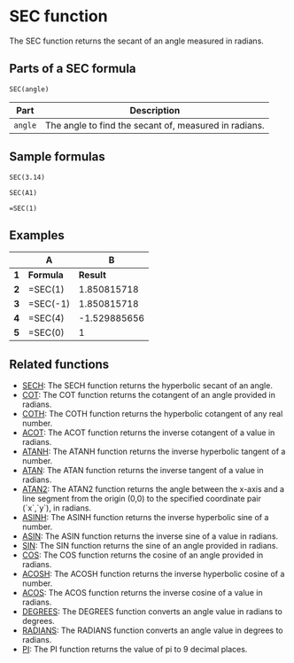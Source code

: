 # SEC function

The SEC function returns the secant of an angle measured in radians.

## Parts of a SEC formula

`SEC(angle)`


| **Part** | **Description**                                       |
| -------- | ----------------------------------------------------- |
| `angle`  | The angle to find the secant of, measured in radians. |

## Sample formulas

`SEC(3.14)`

`SEC(A1)`

`=SEC(1)`

## Examples


|       | **A**       | **B**        |
| ----- | ----------- | ------------ |
| **1** | **Formula** | **Result**   |
| **2** | =SEC(1)     | 1.850815718  |
| **3** | =SEC(-1)    | 1.850815718  |
| **4** | =SEC(4)     | -1.529885656 |
| **5** | =SEC(0)     | 1            |

## Related functions

* [SECH](https://support.google.com/docs/answer/9116560): The SECH function returns the hyperbolic secant of an angle.
* [COT](https://support.google.com/docs/answer/9084169): The COT function returns the cotangent of an angle provided in radians.
* [COTH](https://support.google.com/docs/answer/9084102): The COTH function returns the hyperbolic cotangent of any real number.
* [ACOT](https://support.google.com/docs/answer/9084227): The ACOT function returns the inverse cotangent of a value in radians.
* [ATANH](https://support.google.com/docs/answer/3093397): The ATANH function returns the inverse hyperbolic tangent of a number.
* [ATAN](https://support.google.com/docs/answer/3093395): The ATAN function returns the inverse tangent of a value in radians.
* [ATAN2](https://support.google.com/docs/answer/3093468): The ATAN2 function returns the angle between the x-axis and a line segment from the origin (0,0) to the specified coordinate pair (\`x\`,\`y\`), in radians.
* [ASINH](https://support.google.com/docs/answer/3093393): The ASINH function returns the inverse hyperbolic sine of a number.
* [ASIN](https://support.google.com/docs/answer/3093464): The ASIN function returns the inverse sine of a value in radians.
* [SIN](https://support.google.com/docs/answer/3093447): The SIN function returns the sine of an angle provided in radians.
* [COS](https://support.google.com/docs/answer/3093476): The COS function returns the cosine of an angle provided in radians.
* [ACOSH](https://support.google.com/docs/answer/3093391): The ACOSH function returns the inverse hyperbolic cosine of a number.
* [ACOS](https://support.google.com/docs/answer/3093461): The ACOS function returns the inverse cosine of a value in radians.
* [DEGREES](https://support.google.com/docs/answer/3093481): The DEGREES function converts an angle value in radians to degrees.
* [RADIANS](https://support.google.com/docs/answer/3093437): The RADIANS function converts an angle value in degrees to radians.
* [PI](https://support.google.com/docs/answer/3093432): The PI function returns the value of pi to 9 decimal places.
